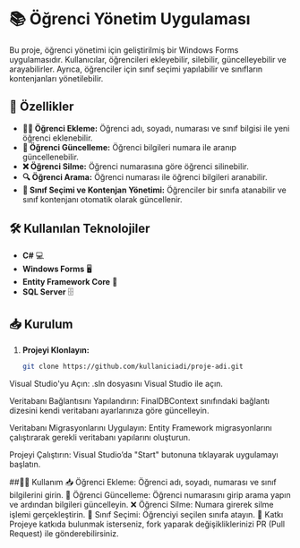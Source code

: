 # 📚 Öğrenci Yönetim Uygulaması

Bu proje, öğrenci yönetimi için geliştirilmiş bir Windows Forms uygulamasıdır. Kullanıcılar, öğrencileri ekleyebilir, silebilir, güncelleyebilir ve arayabilirler. Ayrıca, öğrenciler için sınıf seçimi yapılabilir ve sınıfların kontenjanları yönetilebilir.

## 🚀 Özellikler

- **👨‍🎓 Öğrenci Ekleme:** Öğrenci adı, soyadı, numarası ve sınıf bilgisi ile yeni öğrenci eklenebilir.
- **🔄 Öğrenci Güncelleme:** Öğrenci bilgileri numara ile aranıp güncellenebilir.
- **❌ Öğrenci Silme:** Öğrenci numarasına göre öğrenci silinebilir.
- **🔍 Öğrenci Arama:** Öğrenci numarası ile öğrenci bilgileri aranabilir.
- **🏫 Sınıf Seçimi ve Kontenjan Yönetimi:** Öğrenciler bir sınıfa atanabilir ve sınıf kontenjanı otomatik olarak güncellenir.

## 🛠️ Kullanılan Teknolojiler

- **C#** 💻
- **Windows Forms** 🖥️
- **Entity Framework Core** 🔧
- **SQL Server** 🗄️

## 📥 Kurulum

1. **Projeyi Klonlayın:**  
   ```bash
   git clone https://github.com/kullaniciadi/proje-adi.git
Visual Studio'yu Açın:
.sln dosyasını Visual Studio ile açın.

Veritabanı Bağlantısını Yapılandırın:
FinalDBContext sınıfındaki bağlantı dizesini kendi veritabanı ayarlarınıza göre güncelleyin.

Veritabanı Migrasyonlarını Uygulayın:
Entity Framework migrasyonlarını çalıştırarak gerekli veritabanı yapılarını oluşturun.

Projeyi Çalıştırın:
Visual Studio’da "Start" butonuna tıklayarak uygulamayı başlatın.

##🧑‍💻 Kullanım
📥 Öğrenci Ekleme: Öğrenci adı, soyadı, numarası ve sınıf bilgilerini girin.
🔄 Öğrenci Güncelleme: Öğrenci numarasını girip arama yapın ve ardından bilgileri güncelleyin.
❌ Öğrenci Silme: Numara girerek silme işlemi gerçekleştirin.
🏫 Sınıf Seçimi: Öğrenciyi seçilen sınıfa atayın.
🤝 Katkı
Projeye katkıda bulunmak isterseniz, fork yaparak değişikliklerinizi PR (Pull Request) ile gönderebilirsiniz.
